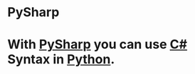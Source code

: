 # PySharp
<h1>With <a href="https://github.com/temal32/PySharp">PySharp</a> you can use <a target=”_blank” href="https://docs.microsoft.com/en-us/dotnet/csharp/tour-of-csharp/">C#</a> Syntax in <a target=”_blank” href="https://python.org">Python</a>.</h1>
